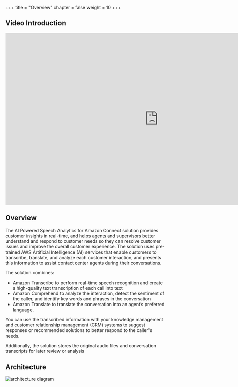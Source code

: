 +++
title = "Overview"
chapter = false
weight = 10
+++

## Video Introduction

<iframe width="960" height="540" src="https://www.youtube.com/embed/PvnbGpRcV64" frameborder="0" allow="accelerometer; autoplay; encrypted-media; gyroscope; picture-in-picture" allowfullscreen></iframe>

## Overview

The AI Powered Speech Analytics for Amazon Connect solution provides customer insights in real-time, and helps agents and supervisors better understand and respond to customer needs so they can resolve customer issues and improve the overall customer experience. The solution uses pre-trained AWS Artificial Intelligence (AI) services that enable customers to transcribe, translate, and analyze each customer interaction, and presents this information to assist contact center agents during their conversations.

The solution combines:

* Amazon Transcribe to perform real-time speech recognition and create a high-quality text transcription of each call into text
* Amazon Comprehend to analyze the interaction, detect the sentiment of the caller, and identify key words and phrases in the conversation
* Amazon Translate to translate the conversation into an agent’s preferred language.

You can use the transcribed information with your knowledge management and customer relationship management (CRM) systems to suggest responses or recommended solutions to better respond to the caller's needs.

Additionally, the solution stores the original audio files and conversation transcripts for later review or analysis

## Architecture

![architecture diagram](/images/connect-transcribe/ai-powered-speech-amazon-connect-architecture.png)
